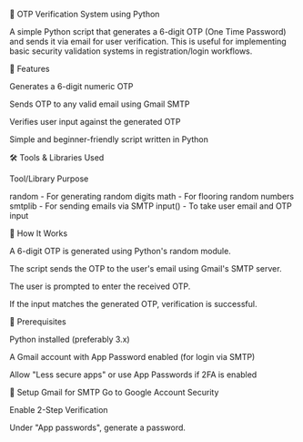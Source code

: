 🔐 OTP Verification System using Python


A simple Python script that generates a 6-digit OTP (One Time Password) and sends it via email for user verification. This is useful for implementing basic security validation systems in registration/login workflows.


🚀 Features

Generates a 6-digit numeric OTP

Sends OTP to any valid email using Gmail SMTP

Verifies user input against the generated OTP

Simple and beginner-friendly script written in Python

🛠 Tools & Libraries Used

Tool/Library	Purpose

random	- For generating random digits
math	- For flooring random numbers
smtplib	- For sending emails via SMTP
input()	- To take user email and OTP input

🧪 How It Works

A 6-digit OTP is generated using Python's random module.

The script sends the OTP to the user's email using Gmail's SMTP server.

The user is prompted to enter the received OTP.

If the input matches the generated OTP, verification is successful.

📌 Prerequisites

Python installed (preferably 3.x)

A Gmail account with App Password enabled (for login via SMTP)

Allow "Less secure apps" or use App Passwords if 2FA is enabled

🔐 Setup Gmail for SMTP
Go to Google Account Security

Enable 2-Step Verification

Under "App passwords", generate a password.


